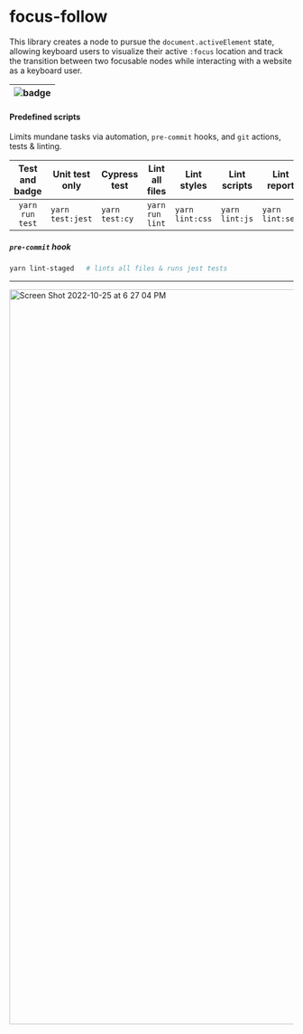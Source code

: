 # focus-follow

This library creates a node to pursue the `document.activeElement` state, allowing keyboard users to visualize their active `:focus` location and track the transition between two focusable nodes while interacting with a website as a keyboard user.

| ![badge](https://user-images.githubusercontent.com/984251/197894794-eed8b6b3-73b5-4357-b870-064e6f57fa19.svg) |
| ----------------------------------- |

#### Predefined scripts

Limits mundane tasks via automation, `pre-commit` hooks, and `git` actions, tests & linting.

| Test and badge | Unit test only | Cypress test | Lint all files | Lint styles | Lint scripts | Lint report |
|:---:|---|---|---|---|---|---|
| `yarn run test` | `yarn test:jest` | `yarn test:cy` | `yarn run lint` | `yarn lint:css` | `yarn lint:js` | `yarn lint:see` |

##### `pre-commit` hook

```sh
yarn lint-staged   # lints all files & runs jest tests
```

---

<img width="1301" alt="Screen Shot 2022-10-25 at 6 27 04 PM" src="https://user-images.githubusercontent.com/984251/197893899-1ddfc480-d35f-45f1-aaf2-727576b57e2e.png">


